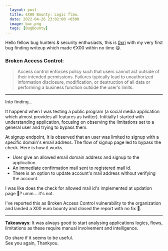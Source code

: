 ```yaml
---
  layout: post
  title: €X00 Bounty: Logic flaw.
  date: 2022-04-26 23:02:00 +0300
  image: bac.png
  tags: [BugBounty]
---
```

Hello fellow bug hunters & security enthusiasts, this is [0xrj](https://twitter.com/0xrj_) with my very first bug finding writeup which made €X00 within no time 😋.

### Broken Access Control:
>Access control enforces policy such that users cannot act outside of their intended permissions. Failures typically lead to unauthorized information disclosure, modification, or destruction of all data or performing a business function outside the user's limits.
---

Into finding...

It happend when I was testing a public program (a social media application which almost provides all features as twitter). 
Intitially I started with understanding application, focusing on observing the limitations set to a general user and trying to bypass them.

At signup endpoint, It is observed that an user was limited to signup with a specific domain's email address. The flow of signup page led to bypass the check. Here is how it works

+ User give an allowed email domain address and signup to the application.
+ An immediate confirmation mail sent to registered mail id.
+ There is an option to update account's mail address without verifying the account.

I was like does the check for allowed mail id's implemented at updation page 🧐? umm... it's not.

I've reported this as Broken Access Control vulnerability to the organization and landed a X00 euro bounty and closed the report with no fix 🥲.

---
**Takeaways**: It was always good to start analysing applications logics, flows, limitations as these require manual involvement and intelligence.

Do share if it seems to be useful. \
See you again, Thankyou.
